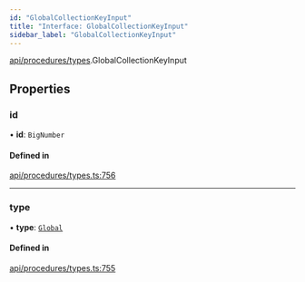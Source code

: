 ```yaml
---
id: "GlobalCollectionKeyInput"
title: "Interface: GlobalCollectionKeyInput"
sidebar_label: "GlobalCollectionKeyInput"
---
```


[api/procedures/types](../../../../../modules/API/Procedures/Types/Types.md).GlobalCollectionKeyInput

## Properties

### id

• **id**: `BigNumber`

#### Defined in

[api/procedures/types.ts:756](https://github.com/PolymeshAssociation/polymesh-sdk/blob/8a9e72221/src/api/procedures/types.ts#L756)

___

### type

• **type**: [`Global`](../../../../../enums/API/Entities/MetadataEntry/Types/MetadataType/MetadataType.md#global)

#### Defined in

[api/procedures/types.ts:755](https://github.com/PolymeshAssociation/polymesh-sdk/blob/8a9e72221/src/api/procedures/types.ts#L755)
